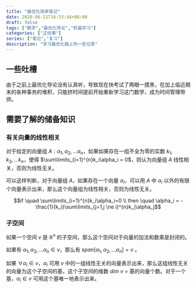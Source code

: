```yaml
---
title: "最优化简单笔记"
date: 2020-06-21T16:53:44+08:00
draft: false
tags: ["数学","最优化导论","机器学习"]
categories: ["正经事"]
series: ["笔记","复习"]
description: "学习最优化路上的一些记录"
---
```


## 一些吐槽

由于之前上最优化导论没有认真听，导致现在快考试了两眼一摸黑，在加上临近期末的各种事务的堆积，只能挤时间提前开始重新学习这门数学，成为时间管理带师。

## 需要了解的储备知识

### 有关向量的线性相关

对于给定的向量组 $A: \alpha_1, \alpha_2, ... \alpha_n$，如果如果存在一组不全为零的实数 $k_1, k_2, ...k_n$，使得 $\sum\limits_{i=1}^{n}k_i\alpha_i = 0$，则认为向量组 $A$ 线性相关，否则为线性无关。

可以这样判断，对于向量组 $A$，如果存在一个向量 $\alpha_i$，可以用 $A$ 中 $\alpha_i$ 以外的有限个向量表示出来，那么这个向量组为线性相关，否则为线性无关。

$$if \quad \sum\limits_{i=1}^{n}k_i\alpha_i=0 \\ then \quad \alpha_i = -\frac{1}{k_i}\sum\limits_{j=1,j \ne i}^{n}k_j\alpha_j$$

### 子空间

如果一个空间 $v$ 是 $\mathbb{R}^n$ 的子空间，那么这个空间对于向量的加法和数乘是封闭的。

如果有 $\alpha_1,\alpha_2,...\alpha_n \in v$，那么有 $span[\alpha_1, \alpha_2,...\alpha_n]=v$ 。

如果 $\forall \alpha_i \in v$，$\alpha_i$ 可用 $v$ 中的一组线性无关的向量表示出来，那么这组线性无关的向量为这个子空间的基，这个子空间的维数 $dim\ v$ = 基的向量个数。对于一个基，$\alpha_i \in v$ 可用这个基唯一地表示出来。